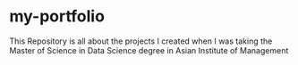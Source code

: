 # my-portfolio
This Repository is all about the projects I created when I was taking the Master of Science in Data Science degree in Asian Institute of Management

